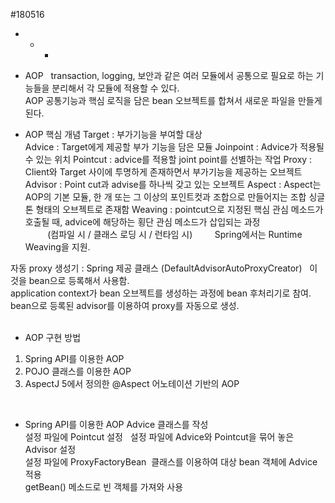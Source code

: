 #180516  
  
- - -  
- AOP  
transaction, logging, 보안과 같은 여러 모듈에서 공통으로 필요로 하는 기능들을 분리해서
각 모듈에 적용할 수 있다.  
AOP 공통기능과 핵심 로직을 담은 bean 오브젝트를 합쳐서 새로운 파일을 만들게 된다. 

- AOP 핵심 개념
Target : 부가기능을 부여할 대상  
Advice : Target에게 제공할 부가 기능을 담은 모듈
Joinpoint : Advice가 적용될 수 있는 위치
Pointcut : advice를 적용할 joint point를 선별하는 작업
Proxy : Client와 Target 사이에 투명하게 존재하면서 부가기능을 제공하는 오브젝트
Advisor : Point cut과 advise를 하나씩 갖고 있는 오브젝트
Aspect : Aspect는 AOP의 기본 모듈, 한 개 또는 그 이상의 포인트컷과 조합으로 만들어지는 조합
         싱글톤 형태의 오브젝트로 존재함
Weaving : pointcut으로 지정된 핵심 관심 메소드가 호출될 때, advice에 해당하는 횡단 관심 메소드가 삽입되는 과정         
          (컴파일 시 / 클래스 로딩 시 / 런타임 시)
          Spring에서는 Runtime Weaving을 지원.
          
자동 proxy 생성기 : Spring 제공 클래스 (DefaultAdvisorAutoProxyCreator)  
                   이것을 bean으로 등록해서 사용함.  
                   application context가 bean 오브젝트를 생성하는 과정에 bean 후처리기로 참여.  
                   bean으로 등록된 advisor를 이용하여 proxy를 자동으로 생성.  
  
- AOP 구현 방법   
1) Spring API를 이용한 AOP 
2) POJO 클래스를 이용한 AOP  
3) AspectJ 5에서 정의한 @Aspect 어노테이션 기반의 AOP  
  
  
- Spring API를 이용한 AOP
Advice 클래스를 작성  
설정 파일에 Pointcut 설정  
설정 파일에 Advice와 Pointcut을 묶어 놓은 Advisor 설정    
설정 파일에 ProxyFactoryBean  클래스를 이용하여 대상 bean 객체에 Advice 적용  
getBean() 메소드로 빈 객체를 가져와 사용  
